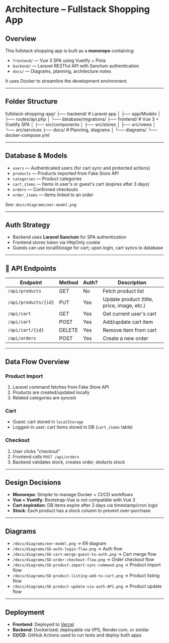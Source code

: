 # Architecture – Fullstack Shopping App

## Overview

This fullstack shopping app is built as a **monorepo** containing:

- `frontend/` — Vue 3 SPA using Vuetify + Pinia
- `backend/` — Laravel RESTful API with Sanctum authentication
- `docs/` — Diagrams, planning, architecture notes

It uses Docker to streamline the development environment.

---

## Folder Structure

fullstack-shopping-app/
├── backend/ # Laravel app
│ ├── app/Models
│ ├── routes/api.php
│ └── database/migrations/
├── frontend/ # Vue 3 + Vuetify SPA
│ ├── src/components
│ ├── src/stores
│ ├── src/views
│ └── src/services
├── docs/ # Planning, diagrams
│ └── diagrams/
└── docker-compose.yml

---

## Database & Models

- `users` — Authenticated users (for cart sync and protected actions)
- `products` — Products imported from Fake Store API
- `categories` — Product categories
- `cart_items` — Items in user's or guest's cart (expires after 3 days)
- `orders` — Confirmed checkouts
- `order_items` — Items linked to an order

*See: `docs/diagrams/eer-model.png`*

---

## Auth Strategy

- Backend uses **Laravel Sanctum** for SPA authentication
- Frontend stores token via HttpOnly cookie
- Guests can use localStorage for cart; upon login, cart syncs to database

---

## 🔌 API Endpoints

| Endpoint                    | Method | Auth? | Description                                |
|----------------------------|--------|-------|--------------------------------------------|
| `/api/products`            | GET    | No    | Fetch product list                         |
| `/api/products/{id}`       | PUT    | Yes   | Update product (title, price, image, etc.) |
| `/api/cart`                | GET    | Yes   | Get current user's cart                    |
| `/api/cart`                | POST   | Yes   | Add/update cart item                       |
| `/api/cart/{id}`           | DELETE | Yes   | Remove item from cart                      |
| `/api/orders`              | POST   | Yes   | Create a new order                         |

---

## Data Flow Overview

### Product Import
1. Laravel command fetches from Fake Store API
2. Products are created/updated locally
3. Related categories are synced

### Cart
- Guest: cart stored in `localStorage`
- Logged-in user: cart items stored in DB (`cart_items` table)

### Checkout
1. User clicks "checkout"
2. Frontend calls `POST /api/orders`
3. Backend validates stock, creates order, deducts stock

---

## Design Decisions

- **Monorepo**: Simpler to manage Docker + CI/CD workflows
- **Vue + Vuetify**: Bootstrap-Vue is not compatible with Vue 3
- **Cart expiration**: DB items expire after 3 days via timestamp/cron logic
- **Stock**: Each product has a stock column to prevent over-purchase

---

## Diagrams

- `/docs/diagrams/eer-model.png` → ER diagram
- `/docs/diagrams/SD-auth-login-flow.png` → Auth flow
- `/docs/diagrams/SD-cart-merge-guest-to-auth.png` → Cart merge flow
- `/docs/diagrams/SD-order-checkout-flow.png` → Order checkout flow
- `/docs/diagrams/SD-product-import-sync-command.png` → Product import flow
- `/docs/diagrams/SD-product-listing-add-to-cart.png` → Product listing flow
- `/docs/diagrams/SD-product-update-via-auth-API.png` → Product update flow

---

## Deployment

- **Frontend**: Deployed to [Vercel](https://vercel.com)
- **Backend**: Dockerized; deployable via VPS, Render.com, or similar
- **CI/CD**: GitHub Actions used to run tests and deploy both apps